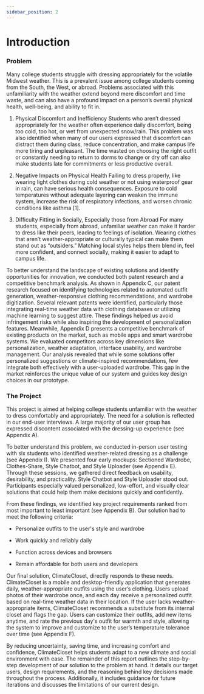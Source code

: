 ```yaml
---
sidebar_position: 2
---
```


# Introduction

### Problem
Many college students struggle with dressing appropriately for the volatile Midwest weather. This is a prevalent issue among college students coming from the South, the West, or abroad. Problems associated with this unfamiliarity with the weather extend beyond mere discomfort and time waste, and can also have a profound impact on a person’s overall physical health, well-being, and ability to fit in. 

1. Physical Discomfort and Inefficiency
Students who aren’t dressed appropriately for the weather often experience daily discomfort, being too cold, too hot, or wet from unexpected snow/rain. This problem was also identified when many of our users expressed that discomfort can distract them during class, reduce concentration, and make campus life more tiring and unpleasant. The time wasted on choosing the right outfit or constantly needing to return to dorms to change or dry off can also make students late for commitments or less productive overall.

2. Negative Impacts on Physical Health
Failing to dress properly, like wearing light clothes during cold weather or not using waterproof gear in rain, can have serious health consequences. Exposure to cold temperatures without adequate layering can weaken the immune system, increase the risk of respiratory infections, and worsen chronic conditions like asthma [1].

3. Difficulty Fitting in Socially, Especially those from Abroad
For many students, especially from abroad, unfamiliar weather can make it harder to dress like their peers, leading to feelings of isolation. Wearing clothes that aren’t weather-appropriate or culturally typical can make them stand out as “outsiders.” Matching local styles helps them blend in, feel more confident, and connect socially, making it easier to adapt to campus life.

To better understand the landscape of existing solutions and identify opportunities for innovation, we conducted both patent research and a competitive benchmark analysis. As shown in Appendix C, our patent research focused on identifying technologies related to automated outfit generation, weather-responsive clothing recommendations, and wardrobe digitization. Several relevant patents were identified, particularly those integrating real-time weather data with clothing databases or utilizing machine learning to suggest attire. These findings helped us avoid infringement risks while also inspiring the development of personalization features. Meanwhile, Appendix D presents a competitive benchmark of existing products on the market, such as mobile apps and smart wardrobe systems. We evaluated competitors across key dimensions like personalization, weather adaptation, interface usability, and wardrobe management. Our analysis revealed that while some solutions offer personalized suggestions or climate-inspired recommendations, few integrate both effectively with a user-uploaded wardrobe. This gap in the market reinforces the unique value of our system and guides key design choices in our prototype.


### The Project
This project is aimed at helping college students unfamiliar with the weather to dress comfortably and appropriately. The need for a solution is reflected in our end-user interviews. A large majority of our user group has expressed discontent associated with the dressing-up experience (see Appendix A). 

To better understand this problem, we conducted in-person user testing with six students who identified weather-related dressing as a challenge (see Appendix I). We presented four early mockups: Sectioned Wardrobe, Clothes-Share, Style Chatbot, and Style Uploader (see Appendix E). Through these sessions, we gathered direct feedback on usability, desirability, and practicality. Style Chatbot and Style Uploader stood out. Participants especially valued personalized, low-effort, and visually clear solutions that could help them make decisions quickly and confidently.

From these findings, we identified key project requirements ranked from most important to least important (see Appendix B). Our solution had to meet the following criteria:

- Personalize outfits to the user's style and wardrobe 

- Work quickly and reliably daily

- Function across devices and browsers

- Remain affordable for both users and developers


Our final solution, ClimateCloset, directly responds to these needs. ClimateCloset is a mobile and desktop-friendly application that generates daily, weather-appropriate outfits using the user’s clothing. Users upload photos of their wardrobe once, and each day receive a personalized outfit based on real-time weather data in their location. If the user lacks weather-appropriate items, ClimateCloset recommends a substitute from its internal closet and flags the gap. Users can customize their outfits, add new items anytime, and rate the previous day's outfit for warmth and style, allowing the system to improve and customize to the user’s temperature tolerance over time (see Appendix F).

By reducing uncertainty, saving time, and increasing comfort and confidence, ClimateCloset helps students adapt to a new climate and social environment with ease. The remainder of this report outlines the step-by-step development of our solution to the problem at hand. It details our target users, design requirements, and the reasoning behind key decisions made throughout the process. Additionally, it includes guidance for future iterations and discusses the limitations of our current design.
